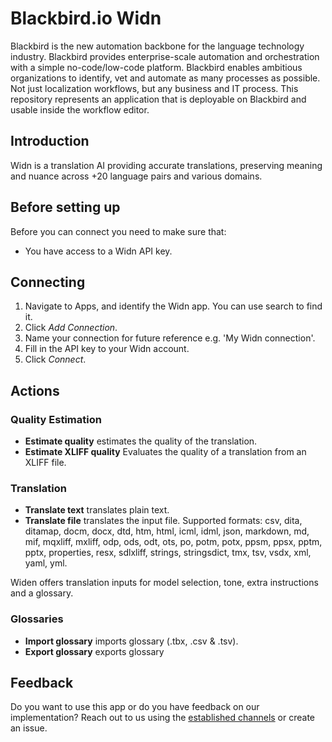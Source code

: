 # Blackbird.io Widn

Blackbird is the new automation backbone for the language technology industry. Blackbird provides enterprise-scale automation and orchestration with a simple no-code/low-code platform. Blackbird enables ambitious organizations to identify, vet and automate as many processes as possible. Not just localization workflows, but any business and IT process. This repository represents an application that is deployable on Blackbird and usable inside the workflow editor.

## Introduction

<!-- begin docs -->

Widn is a translation AI providing accurate translations, preserving meaning and nuance across +20 language pairs and various domains.

## Before setting up

Before you can connect you need to make sure that:

- You have access to a Widn API key.

## Connecting

1. Navigate to Apps, and identify the Widn app. You can use search to find it.
2. Click _Add Connection_.
3. Name your connection for future reference e.g. 'My Widn connection'.
4. Fill in the API key to your Widn account.
5. Click _Connect_.

## Actions

### Quality Estimation

- **Estimate quality** estimates the quality of the translation.
- **Estimate XLIFF quality** Evaluates the quality of a translation from an XLIFF file.

### Translation 

- **Translate text** translates plain text.
- **Translate file** translates the input file. Supported formats: csv, dita, ditamap, docm, docx, dtd, htm, html, icml, idml, json, markdown, md, mif, mqxliff, mxliff, odp, ods, odt, ots, po, potm, potx, ppsm, ppsx, pptm, pptx, properties, resx, sdlxliff, strings, stringsdict, tmx, tsv, vsdx, xml, yaml, yml.

Widen offers translation inputs for model selection, tone, extra instructions and a glossary.

### Glossaries 

- **Import glossary** imports glossary (.tbx, .csv & .tsv).
- **Export glossary** exports glossary

## Feedback

Do you want to use this app or do you have feedback on our implementation? Reach out to us using the [established channels](https://www.blackbird.io/) or create an issue.

<!-- end docs -->
